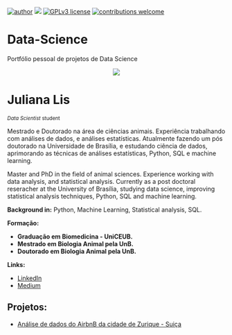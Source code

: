 [![author](https://img.shields.io/badge/author-julianalis-red.svg)](https://www.linkedin.com/in/juliana-brito-669947217/) [![](https://img.shields.io/badge/python-3.7+-blue.svg)](https://www.python.org/downloads/release/python-365/) [![GPLv3 license](https://img.shields.io/badge/License-GPLv3-blue.svg)](http://perso.crans.org/besson/LICENSE.html) [![contributions welcome](https://img.shields.io/badge/contributions-welcome-brightgreen.svg?style=flat)](https://github.com/carlosfab/data_science/issues)

# Data-Science
Portfólio pessoal de projetos de Data Science

<p align="center">
  <img src="Banner.png" >
</p>

# Juliana Lis

<sub>*Data Scientist* student</sub>

Mestrado e Doutorado na área de ciências animais. Experiência trabalhando com análises de dados, e análises estatísticas. Atualmente fazendo um pós doutorado na Universidade de Brasília, e estudando ciência de dados, aprimorando as técnicas de análises estatísticas, Python, SQL e machine learning.

Master and PhD in the field of animal sciences. Experience working with data analysis, and statistical analysis. Currently  as a post doctoral reseracher at the University of Brasília, studying data science, improving statistical analysis techniques, Python, SQL and machine learning.

**Background in:** Python, Machine Learning, Statistical analysis, SQL.

**Formação:**
* **Graduação em Biomedicina - UniCEUB.**
* **Mestrado em Biologia Animal pela UnB.**
* **Doutorado em Biologia Animal pela UnB.**



**Links:**
* [LinkedIn](https://www.linkedin.com/in/juliana-brito-669947217/)
* [Medium](@julianalis.brito)


## Projetos:
*   [Análise de dados do AirbnB da cidade de Zurique - Suiça](https://github.com/Juliana-Lis/Projetos/blob/main/Analisando_os_Dados_do_Airbnb_Sui%C3%A7a_Zurique.ipynb)
